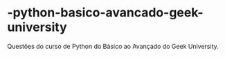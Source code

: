 # -python-basico-avancado-geek-university
Questões do curso de Python do Básico ao Avançado do Geek University.
